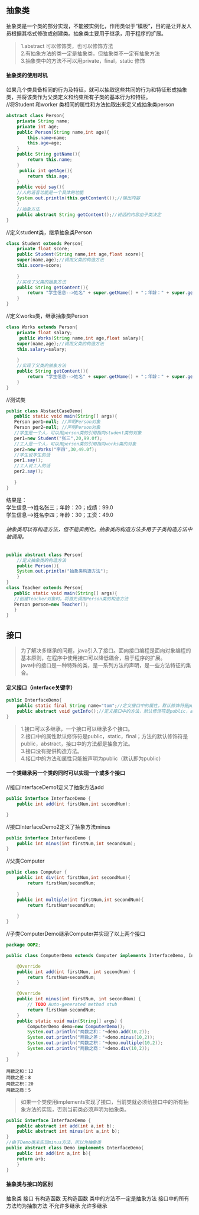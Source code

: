 ## 抽象类
抽象类是一个类的部分实现，不能被实例化，作用类似于“模板”，目的是让开发人员根据其格式修改或创建类。抽象类主要用于继承，用于程序的扩展。
> 1.abstract 可以修饰类，也可以修饰方法<br>
> 2.有抽象方法的类一定是抽象类，但抽象类不一定有抽象方法<br>
> 3.抽象类中的方法不可以用private，final，static 修饰

#### 抽象类的使用时机
如果几个类具备相同的行为及特征，就可以抽取这些共同的行为和特征形成抽象类，并将该类作为父类定义和约束所有子类的基本行为和特征。<br>
//将Student 和worker 类相同的属性和方法抽取出来定义成抽象类person
```java
abstract class Person{
    private String name;
    private int age;
    public Person(String name,int age){
        this.name=name;
        this.age=age;
    }
    public String getName(){
        return this.name;
    }
     public int getAge(){
        return this.age;
    }
    public void say(){
    //人的语音功能是一个具体的功能
    System.out.println(this.getContent());//输出内容
    }                       
    //抽象方法
    public abstract String getContent();//说话的内容由子类决定
}
```
//定义student类，继承抽象类Person
```java
class Student extends Person{
    private float score;
    public Student(String name,int age,float score){
    super(name,age);//调用父类的构造方法
    this.score=score;
    
    }
    //实现了父类的抽象方法
    public String getContent(){
        return "学生信息-->姓名" + super.getName() + "；年龄：" + super.getAge() + "；成绩：" + this.score; 
    }
}
```
//定义works类，继承抽象类Person
```java
class Works extends Person{
    private float salary;
     public Works(String name,int age,float salary){
    super(name,age);//调用父类的构造方法
    this.salary=salary;
    
    }
    //实现了父类的抽象方法
    public String getContent(){
        return "学生信息-->姓名" + super.getName() + "；年龄：" + super.getAge() + "；工资：" + this.salary; 
    }
}
```
//测试类
```java
public class AbstactCaseDemo{
   public static void main(String[] args){
   Person per1=null; //声明Person对象
   Person per2=null; //声明Person对象
   //学生是一个人，可以用person类的引用指向student类的对象
   per1=new Student("张三",20,99.0f);
   //工人是一个人，可以用person类的引用指向works类的对象
   per2=new Works("李四",30,49.0f);
   //学生说学生的话
   per1.say();
   //工人说工人的话
   per2.say();
   
   }
}
```
结果是：<br>
学生信息-->姓名张三；年龄：20；成绩：99.0<br>
学生信息-->姓名李四；年龄：30；工资：49.0
###### 抽象类可以有构造方法，但不能实例化。抽象类的构造方法多用于子类构造方法中被调用。

```java
public abstract class Person{
    //定义抽象类的构造方法
    public Person(){
    System.out.println("抽象类构造方法");
    }
}
class Teacher extends Person{
   public static void main(String[] args){
   //创建Teacher对象时。将首先调用Person类的构造方法
   Person person=new Teacher();
   }
}
```

## 接口
> 为了解决多继承的问题，java引入了接口。面向接口编程是面向对象编程的基本原则，在程序中使用接口可以降低耦合，易于程序的扩展。<br>
java中的接口是一种特殊的类，是一系列方法的声明，是一些方法特征的集合。

#### 定义接口（interface关键字）
```java
public InterfaceDemo{
    public static final String name="tom";//定义接口中的属性，默认修饰符是public，static，final
    public abstract void getInfo();//定义接口中的方法，默认修饰符是public，abstract
}
```
> 1.接口可以多继承，一个接口可以继承多个接口。<br>
> 2.接口中的属性默认修饰符是public，static，final；方法的默认修饰符是public，abstract，接口中的方法都是抽象方法。<br>
> 3.接口没有提供构造方法。<br>
> 4.接口中的方法和属性只能被声明为public（默认即为public）

#### 一个类继承另一个类的同时可以实现一个或多个接口
//接口InterfaceDemo1定义了抽象方法add
```java
public interface InterfaceDemo {
	public int add(int firstNum,int secondNum);

}
```
//接口InterfaceDemo2定义了抽象方法minus
```java
public interface InterfaceDemo {
	public int minus(int firstNum,int secondNum);
}
```
//父类Computer
```java
public class Computer {
	public int div(int firstNum,int secondNum){
		return firstNum/secondNum;
		
	}
	public int multiple(int firstNum,int secondNum){
		return firstNum*secondNum;
		
	}
}
```
//子类ComputerDemo继承Computer并实现了以上两个接口
```java
package OOP2;

public class ComputerDemo extends Computer implements InterfaceDemo, InterfaceDemo2 {

	@Override
	public int add(int firstNum, int secondNum) {
		return firstNum+secondNum;
	}

	@Override
	public int minus(int firstNum, int secondNum) {
		// TODO Auto-generated method stub
		return firstNum-secondNum;
	}
	public static void main(String[] args) {
		ComputerDemo demo=new ComputerDemo();
		System.out.println("两数之和："+demo.add(10,2));
		System.out.println("两数之差："+demo.minus(10,2));
		System.out.println("两数之积："+demo.multiple(10,2));
		System.out.println("两数之商："+demo.div(10,2));
	}
}
```
```
两数之和：12
两数之差：8
两数之积：20
两数之商：5
```
> 如果一个类使用implements实现了接口，当前类就必须给接口中的所有抽象方法的实现，否则当前类必须声明为抽象类。
```java
public interface InterfaceDemo {
	public abstract int add(int a,int b);
    public abstract int minus(int a,int b);
}
//由于Demo类未实现minus方法，所以为抽象类
public abstract class Demo implements InterfaceDemo{
    public int add(int a,int b){
    return a+b;
    }
}
```

#### 抽象类与接口的区别
   抽象类                             接口
有构造函数                    无构造函数
类中的方法不一定是抽象方法     接口中的所有方法均为抽象方法
不允许多继承                  允许多继承

